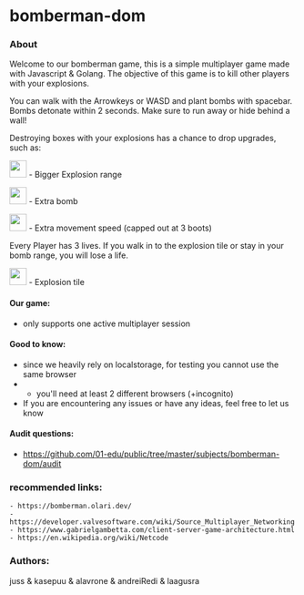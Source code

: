 # bomberman-dom

### About
Welcome to our bomberman game, this is a simple multiplayer game made with Javascript & Golang.
The objective of this game is to kill other players with your explosions. 

You can walk with the Arrowkeys or WASD and plant bombs with spacebar.
Bombs detonate within 2 seconds. Make sure to run away or hide behind a wall!

Destroying boxes with your explosions has a chance to drop upgrades, such as: 

<img src="https://01.kood.tech/git/kasepuu/bomberman-dom/raw/branch/master/frontend/src/game/sprites/level01/blast.png" style="width:30px; height:30px"/> - Bigger Explosion range

<img src="https://01.kood.tech/git/kasepuu/bomberman-dom/raw/branch/master/frontend/src/game/sprites/level01/bomb.png" style="width:30px; height:30px"/> - Extra bomb

<img src="https://01.kood.tech/git/kasepuu/bomberman-dom/raw/branch/master/frontend/src/game/sprites/level01/speed.png" style="width:30px; height:30px"/> - Extra movement speed (capped out at 3 boots)

Every Player has 3 lives. If you walk in to the explosion tile or stay in your bomb range, you will lose a life. 

<img src="https://01.kood.tech/git/kasepuu/bomberman-dom/raw/branch/master/frontend/src/game/sprites/level01/explosion.png" style="width:30px; height:30px"/> - Explosion tile

#### Our game:
- only supports one active multiplayer session

#### Good to know:
- since we heavily rely on localstorage, for testing you cannot use the same browser
- - you'll need at least 2 different browsers (+incognito)
- If you are encountering any issues or have any ideas, feel free to let us know

#### Audit questions:
- https://github.com/01-edu/public/tree/master/subjects/bomberman-dom/audit

### recommended links:
```
- https://bomberman.olari.dev/
- https://developer.valvesoftware.com/wiki/Source_Multiplayer_Networking
- https://www.gabrielgambetta.com/client-server-game-architecture.html
- https://en.wikipedia.org/wiki/Netcode
```

### Authors:

juss & kasepuu & alavrone & andreiRedi & laagusra
